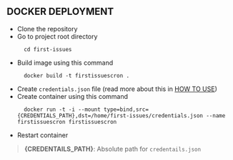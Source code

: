 ## DOCKER DEPLOYMENT

- Clone the repository
- Go to project root directory 
  ```
    cd first-issues
  ```
- Build image using this command
  ```
    docker build -t firstissuescron .
  ```
- Create `credentials.json` file (read more about this in [HOW TO USE](HOW_TO_USE.md))
- Create container using this command
  ```
    docker run -t -i --mount type=bind,src={CREDENTIALS_PATH},dst=/home/first-issues/credentials.json --name firstissuescron firstissuescron
  ```
- Restart container

> **{CREDENTAILS_PATH}**: Absolute path for `credentails.json`

